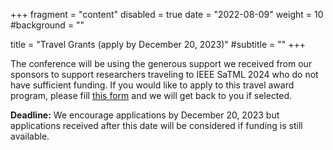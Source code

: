 +++
fragment = "content"
disabled = true
date = "2022-08-09"
weight = 10
#background = ""

title = "Travel Grants (apply by December 20, 2023)"
#subtitle = ""
+++

The conference will be using the generous support we received from our sponsors
to support researchers traveling to IEEE SaTML 2024 who do not have sufficient
funding. If you would like to apply to this travel award program, please fill
[this
form](https://docs.google.com/forms/d/e/1FAIpQLSeMqUfw_It_SQ7doijcU3NX8DxyqiZY_pg45R26y_ZleGWT7w/viewform)
and we will get back to you if selected.

**Deadline:** We encourage applications by December 20, 2023 but applications
received after this date will be considered if funding is still available.

